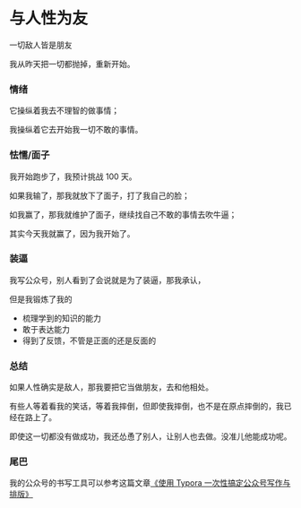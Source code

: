 # 与人性为友

一切敌人皆是朋友

我从昨天把一切都抛掉，重新开始。

### 情绪

它操纵着我去不理智的做事情；

我操纵着它去开始我一切不敢的事情。

### 怯懦/面子

我开始跑步了，我预计挑战 100 天。

如果我输了，那我就放下了面子，打了我自己的脸；

如我赢了，那我就维护了面子，继续找自己不敢的事情去吹牛逼；

其实今天我就赢了，因为我开始了。



### 装逼

我写公众号，别人看到了会说就是为了装逼，那我承认，

但是我锻炼了我的

- 梳理学到的知识的能力
- 敢于表达能力
- 得到了反馈，不管是正面的还是反面的



### 总结

如果人性确实是敌人，那我要把它当做朋友，去和他相处。

有些人等着看我的笑话，等着我摔倒，但即使我摔倒，也不是在原点摔倒的，我已经在路上了。

即使这一切都没有做成功，我还怂恿了别人，让别人也去做。没准儿他能成功呢。

### 尾巴

我的公众号的书写工具可以参考这篇文章[《使用 Typora 一次性搞定公众号写作与排版》](https://sspai.com/post/40524)